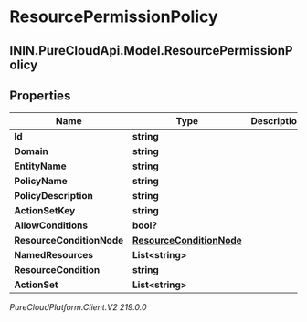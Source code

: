 # ResourcePermissionPolicy

## ININ.PureCloudApi.Model.ResourcePermissionPolicy

## Properties

|Name | Type | Description | Notes|
|------------ | ------------- | ------------- | -------------|
| **Id** | **string** |  | [optional] |
| **Domain** | **string** |  | [optional] |
| **EntityName** | **string** |  | [optional] |
| **PolicyName** | **string** |  | [optional] |
| **PolicyDescription** | **string** |  | [optional] |
| **ActionSetKey** | **string** |  | [optional] |
| **AllowConditions** | **bool?** |  | [optional] |
| **ResourceConditionNode** | [**ResourceConditionNode**](ResourceConditionNode) |  | [optional] |
| **NamedResources** | **List&lt;string&gt;** |  | [optional] |
| **ResourceCondition** | **string** |  | [optional] |
| **ActionSet** | **List&lt;string&gt;** |  | [optional] |



_PureCloudPlatform.Client.V2 219.0.0_
